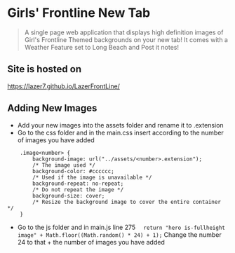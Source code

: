 # Girls' Frontline New Tab
> A single page web application that displays high definition images of Girl's Frontline Themed backgrounds on your new tab! It comes with a Weather Feature set to Long Beach and Post it notes!

## Site is hosted on
https://lazer7.github.io/LazerFrontLine/


## Adding New Images
- Add your new images into the assets folder and rename it to <number>.extension
- Go to the css folder and in the main.css insert according to the number of images you have added
```
    .image<number> {
        background-image: url("../assets/<number>.extension");
        /* The image used */
        background-color: #cccccc;
        /* Used if the image is unavailable */
        background-repeat: no-repeat;
        /* Do not repeat the image */
        background-size: cover;
        /* Resize the background image to cover the entire container */
    }
```
- Go to the js folder and in main.js line 275
```  return "hero is-fullheight image" + Math.floor((Math.random() * 24) + 1);```
Change the number 24 to that + the number of images you have added